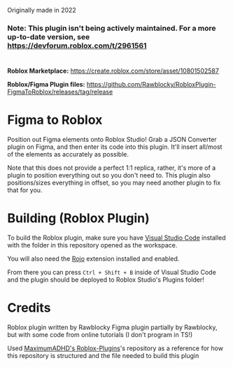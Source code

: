 Originally made in 2022

### Note: This plugin isn't being actively maintained. For a more up-to-date version, see https://devforum.roblox.com/t/2961561

#

**Roblox Marketplace:** https://create.roblox.com/store/asset/10801502587

**Roblox/Figma Plugin files:** https://github.com/Rawblocky/RobloxPlugin-FigmaToRoblox/releases/tag/release

# Figma to Roblox

Position out Figma elements onto Roblox Studio! Grab a JSON Converter plugin on Figma, and then enter its code into this plugin. It'll insert all/most of the elements as accurately as possible.

Note that this does not provide a perfect 1:1 replica, rather, it's more of a plugin to position everything out so you don't need to. This plugin also positions/sizes everything in offset, so you may need another plugin to fix that for you.

# Building (Roblox Plugin)

To build the Roblox plugin, make sure you have [Visual Studio Code](https://code.visualstudio.com) installed with the folder in this repository opened as the workspace.

You will also need the [Rojo](https://marketplace.visualstudio.com/items?itemName=evaera.vscode-rojo) extension installed and enabled.

From there you can press `Ctrl + Shift + B` inside of Visual Studio Code and the plugin should be deployed to Roblox Studio's Plugins folder!

# Credits

Roblox plugin written by Rawblocky
Figma plugin partially by Rawblocky, but with some code from online tutorials (I don't program in TS!)

Used [MaximumADHD's Roblox-Plugins](https://github.com/MaximumADHD/Roblox-Plugins)'s repository as a reference for how this repository is structured and the file needed to build this plugin
